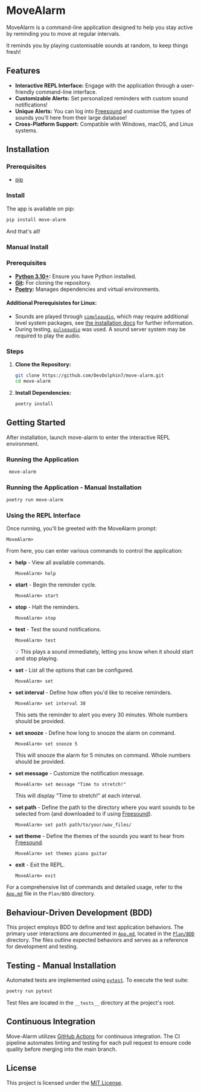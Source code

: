 # MoveAlarm

MoveAlarm is a command-line application designed to help you stay active by reminding you to move at regular intervals.

It reminds you by playing customisable sounds at random, to keep things fresh!

## Features

- **Interactive REPL Interface:** Engage with the application through a user-friendly command-line interface.
- **Customizable Alerts:** Set personalized reminders with custom sound notifications!
- **Unique Alerts:** You can log into [Freesound](https://freesound.org) and customise the types of sounds you'll here from their large database!
- **Cross-Platform Support:** Compatible with Windows, macOS, and Linux systems.

## Installation

### Prerequisites

- [pip](https://pip.pypa.io/en/stable/installation/)

### Install

The app is available on pip:
```bash
pip install move-alarm
```

And that's all!

### Manual Install

### Prerequisites

- **[Python 3.10+](https://www.python.org/downloads/):** Ensure you have Python installed.
- **[Git](https://git-scm.com/downloads):** For cloning the repository.
- **[Poetry](https://python-poetry.org/docs/):** Manages dependencies and virtual environments.

#### Additional Prerequisistes for Linux:
- Sounds are played through [`simpleaudio`](https://simpleaudio.readthedocs.io/en/latest/), which may require additional level system packages, see [the installation docs](https://simpleaudio.readthedocs.io/en/latest/installation.html) for further information.
- During testing, [`pulseaudio`](https://www.freedesktop.org/wiki/Software/PulseAudio/) was used. A sound server system may be required to play the audio.

### Steps

1. **Clone the Repository:**

   ```bash
   git clone https://github.com/DevDolphin7/move-alarm.git
   cd move-alarm
   ```

2. **Install Dependencies:**

   ```bash
   poetry install
   ```

## Getting Started

After installation, launch move-alarm to enter the interactive REPL environment.

### Running the Application

 ```bash
  move-alarm
  ```

### Running the Application - Manual Installation

  ```bash
  poetry run move-alarm
  ```

### Using the REPL Interface

Once running, you'll be greeted with the MoveAlarm prompt:

```
MoveAlarm>
```

From here, you can enter various commands to control the application:

- **help** - View all available commands.

  ```
  MoveAlarm> help
  ```

- **start** - Begin the reminder cycle.

  ```
  MoveAlarm> start
  ```

- **stop** - Halt the reminders.

  ```
  MoveAlarm> stop
  ```

- **test** - Test the sound notifications.

  ```
  MoveAlarm> test
  ```

  💡 This plays a sound immediately, letting you know when it should start and stop playing.

- **set** - List all the options that can be configured.

  ```
  MoveAlarm> set
  ```

- **set interval** - Define how often you'd like to receive reminders.

  ```
  MoveAlarm> set interval 30
  ```

  This sets the reminder to alert you every 30 minutes. Whole numbers should be provided.

- **set snooze** - Define how long to snooze the alarm on command.

  ```
  MoveAlarm> set snooze 5
  ```

  This will snooze the alarm for 5 minutes on command. Whole numbers should be provided.

- **set message** - Customize the notification message.

  ```
  MoveAlarm> set message "Time to stretch!"
  ```

  This will display "Time to stretch!" at each interval.

- **set path** - Define the path to the directory where you want sounds to be selected from (and downloaded to if using [Freesound](https://freesound.org)).

  ```
  MoveAlarm> set path path/to/your/wav_files/
  ```

- **set theme** - Define the themes of the sounds you want to hear from [Freesound](https://freesound.org).

  ```
  MoveAlarm> set themes piano guitar
  ```

- **exit** - Exit the REPL.

  ```
  MoveAlarm> exit
  ```

For a comprehensive list of commands and detailed usage, refer to the [`App.md`](https://github.com/DevDolphin7/move-alarm/blob/main/Plan/BDD/App.md) file in the `Plan/BDD` directory.

## Behaviour-Driven Development (BDD)

This project employs BDD to define and test application behaviors. The primary user interactions are documented in [`App.md`](https://github.com/DevDolphin7/move-alarm/blob/main/Plan/BDD/App.md), located in the [`Plan/BDD`](https://github.com/DevDolphin7/move-alarm/blob/main/Plan/BDD/) directory. The files outline expected behaviors and serves as a reference for development and testing.

## Testing - Manual Installation

Automated tests are implemented using [`pytest`](https://docs.pytest.org/en/stable/). To execute the test suite:

```bash
poetry run pytest
```

Test files are located in the `__tests__` directory at the project's root.

## Continuous Integration

Move-Alarm utilizes [GitHub Actions](https://github.com/features/actions) for continuous integration. The CI pipeline automates linting and testing for each pull request to ensure code quality before merging into the main branch.

## License

This project is licensed under the [MIT License](https://opensource.org/licenses/MIT).

